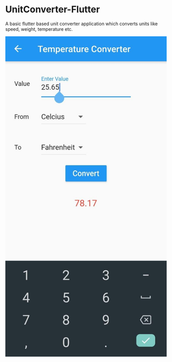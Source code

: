 # UnitConverter-Flutter

A basic flutter based unit converter application which converts units like speed, weight, temperature etc.

![alt text](https://github.com/Sanchit-99/UnitConverter-Flutter/blob/main/screenshots/ss1.jpeg)
